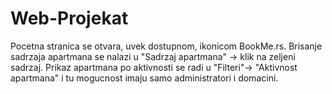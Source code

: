 # Web-Projekat

Pocetna stranica se otvara, uvek dostupnom, ikonicom BookMe.rs.
Brisanje sadrzaja apartmana se nalazi u "Sadrzaj apartmana" -> klik na zeljeni sadrzaj.
Prikaz apartmana po aktivnosti se radi u "Filteri"-> "Aktivnost apartmana" i tu mogucnost imaju samo administratori i domacini.